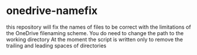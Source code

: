 # onedrive-namefix
this repository will fix the names of files to be correct with the limitations of the OneDrive filenaming scheme. You do need to change the path to the working directory
At the moment the script is written only to remove the trailing and leading spaces of directories
